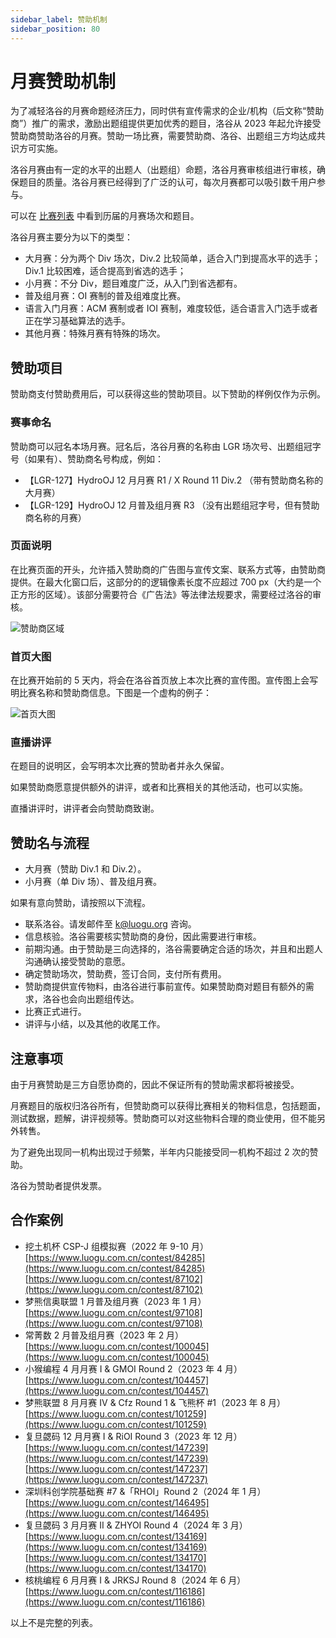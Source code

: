 ```yaml
---
sidebar_label: 赞助机制 
sidebar_position: 80
---
```


# 月赛赞助机制

为了减轻洛谷的月赛命题经济压力，同时供有宣传需求的企业/机构（后文称“赞助商”）推广的需求，激励出题组提供更加优秀的题目，洛谷从 2023 年起允许接受赞助商赞助洛谷的月赛。赞助一场比赛，需要赞助商、洛谷、出题组三方均达成共识方可实施。

洛谷月赛由有一定的水平的出题人（出题组）命题，洛谷月赛审核组进行审核，确保题目的质量。洛谷月赛已经得到了广泛的认可，每次月赛都可以吸引数千用户参与。

可以在 [比赛列表](https://www.luogu.com.cn/contest/list) 中看到历届的月赛场次和题目。

洛谷月赛主要分为以下的类型：

- 大月赛：分为两个 Div 场次，Div.2 比较简单，适合入门到提高水平的选手；Div.1 比较困难，适合提高到省选的选手；
- 小月赛：不分 Div，题目难度广泛，从入门到省选都有。
- 普及组月赛：OI 赛制的普及组难度比赛。
- 语言入门月赛：ACM 赛制或者 IOI 赛制，难度较低，适合语言入门选手或者正在学习基础算法的选手。
- 其他月赛：特殊月赛有特殊的场次。

## 赞助项目

赞助商支付赞助费用后，可以获得这些的赞助项目。以下赞助的样例仅作为示例。

### 赛事命名

赞助商可以冠名本场月赛。冠名后，洛谷月赛的名称由 LGR 场次号、出题组冠字号（如果有）、赞助商名号构成，例如：

- 【LGR-127】HydroOJ 12 月月赛 R1 / X Round 11 Div.2 （带有赞助商名称的大月赛）
- 【LGR-129】HydroOJ 12 月普及组月赛 R3 （没有出题组冠字号，但有赞助商名称的月赛）

### 页面说明

在比赛页面的开头，允许插入赞助商的广告图与宣传文案、联系方式等，由赞助商提供。在最大化窗口后，这部分的的逻辑像素长度不应超过 700 px（大约是一个正方形的区域）。该部分需要符合《广告法》等法律法规要求，需要经过洛谷的审核。

![赞助商区域](https://ipic.luogu.com.cn/lgr1xx2.png)

### 首页大图

在比赛开始前的 5 天内，将会在洛谷首页放上本次比赛的宣传图。宣传图上会写明比赛名称和赞助商信息。下图是一个虚构的例子：

![首页大图](https://ipic.luogu.com.cn/lgr1xx.png)

### 直播讲评

在题目的说明区，会写明本次比赛的赞助者并永久保留。

如果赞助商愿意提供额外的讲评，或者和比赛相关的其他活动，也可以实施。

直播讲评时，讲评者会向赞助商致谢。

## 赞助名与流程

- 大月赛（赞助 Div.1 和 Div.2）。
- 小月赛（单 Div 场）、普及组月赛。

如果有意向赞助，请按照以下流程。

- 联系洛谷。请发邮件至 [k@luogu.org](mailto:k@luogu.org) 咨询。
- 信息核验。洛谷需要核实赞助商的身份，因此需要进行审核。
- 前期沟通。由于赞助是三向选择的，洛谷需要确定合适的场次，并且和出题人沟通确认接受赞助的意愿。
- 确定赞助场次，赞助费，签订合同，支付所有费用。
- 赞助商提供宣传物料，由洛谷进行事前宣传。如果赞助商对题目有额外的需求，洛谷也会向出题组传达。
- 比赛正式进行。
- 讲评与小结，以及其他的收尾工作。

## 注意事项

由于月赛赞助是三方自愿协商的，因此不保证所有的赞助需求都将被接受。

月赛题目的版权归洛谷所有，但赞助商可以获得比赛相关的物料信息，包括题面，测试数据，题解，讲评视频等。赞助商可以对这些物料合理的商业使用，但不能另外转售。

为了避免出现同一机构出现过于频繁，半年内只能接受同一机构不超过 2 次的赞助。

洛谷为赞助者提供发票。

## 合作案例

- 挖土机杯 CSP-J 组模拟赛（2022 年 9-10 月）  
[https://www.luogu.com.cn/contest/84285](https://www.luogu.com.cn/contest/84285)  
[https://www.luogu.com.cn/contest/87102](https://www.luogu.com.cn/contest/87102)
- 梦熊信奥联盟 1 月普及组月赛（2023 年 1 月）  
[https://www.luogu.com.cn/contest/97108](https://www.luogu.com.cn/contest/97108)
- 常菁数 2 月普及组月赛（2023 年 2 月）  
[https://www.luogu.com.cn/contest/100045](https://www.luogu.com.cn/contest/100045)
- 小猴编程 4 月月赛 I & GMOI Round 2（2023 年 4 月）
[https://www.luogu.com.cn/contest/104457](https://www.luogu.com.cn/contest/104457)
- 梦熊联盟 8 月月赛 Ⅳ & Cfz Round 1 & 飞熊杯 #1（2023 年 8 月）
[https://www.luogu.com.cn/contest/101259](https://www.luogu.com.cn/contest/101259)
- 复旦勰码 12 月月赛 I & RiOI Round 3（2023 年 12 月）
[https://www.luogu.com.cn/contest/147239](https://www.luogu.com.cn/contest/147239)  
[https://www.luogu.com.cn/contest/147237](https://www.luogu.com.cn/contest/147237)
- 深圳科创学院基础赛 #7 &「RHOI」Round 2（2024 年 1 月）
[https://www.luogu.com.cn/contest/146495](https://www.luogu.com.cn/contest/146495)
- 复旦勰码 3 月月赛 II & ZHYOI Round 4（2024 年 3 月）
[https://www.luogu.com.cn/contest/134169](https://www.luogu.com.cn/contest/134169)  
[https://www.luogu.com.cn/contest/134170](https://www.luogu.com.cn/contest/134170)
- 核桃编程 6 月月赛 I & JRKSJ Round 8（2024 年 6 月）
[https://www.luogu.com.cn/contest/116186](https://www.luogu.com.cn/contest/116186)

以上不是完整的列表。